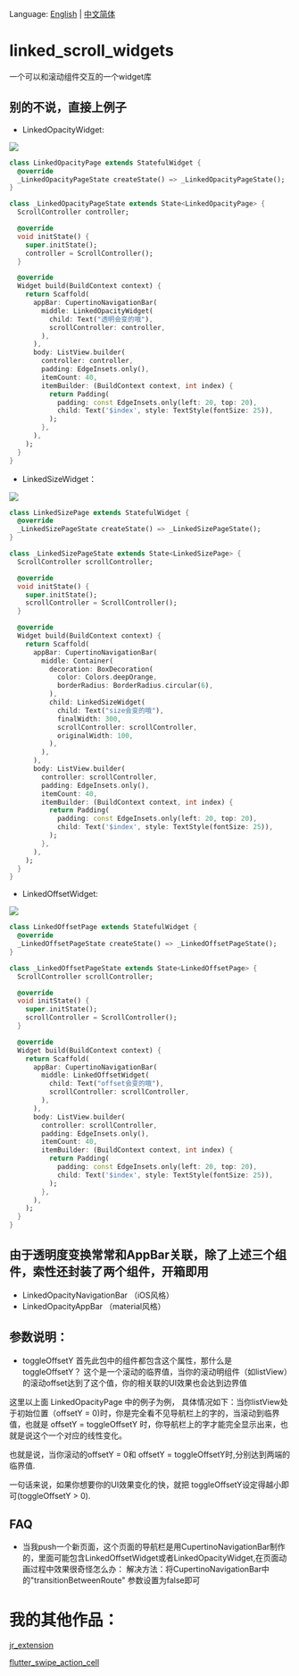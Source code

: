 Language: [English](https://github.com/luckysmg/linked_scroll_widgets/blob/master/README.md) | [中文简体](https://github.com/luckysmg/linked_scroll_widgets/blob/master/README-CN.md)

 

# linked_scroll_widgets

一个可以和滚动组件交互的一个widget库

## 别的不说，直接上例子

- LinkedOpacityWidget:

![](https://github.com/luckysmg/linked_scroll_widgets/blob/master/gifImage/opacity.gif)
```dart
class LinkedOpacityPage extends StatefulWidget {
  @override
  _LinkedOpacityPageState createState() => _LinkedOpacityPageState();
}

class _LinkedOpacityPageState extends State<LinkedOpacityPage> {
  ScrollController controller;

  @override
  void initState() {
    super.initState();
    controller = ScrollController();
  }

  @override
  Widget build(BuildContext context) {
    return Scaffold(
      appBar: CupertinoNavigationBar(
        middle: LinkedOpacityWidget(
          child: Text("透明会变的哦"),
          scrollController: controller,
        ),
      ),
      body: ListView.builder(
        controller: controller,
        padding: EdgeInsets.only(),
        itemCount: 40,
        itemBuilder: (BuildContext context, int index) {
          return Padding(
            padding: const EdgeInsets.only(left: 20, top: 20),
            child: Text('$index', style: TextStyle(fontSize: 25)),
          );
        },
      ),
    );
  }
}
```

- LinkedSizeWidget：

![](https://github.com/luckysmg/linked_scroll_widgets/blob/master/gifImage/size.gif)

```dart
class LinkedSizePage extends StatefulWidget {
  @override
  _LinkedSizePageState createState() => _LinkedSizePageState();
}

class _LinkedSizePageState extends State<LinkedSizePage> {
  ScrollController scrollController;

  @override
  void initState() {
    super.initState();
    scrollController = ScrollController();
  }

  @override
  Widget build(BuildContext context) {
    return Scaffold(
      appBar: CupertinoNavigationBar(
        middle: Container(
          decoration: BoxDecoration(
            color: Colors.deepOrange,
            borderRadius: BorderRadius.circular(6),
          ),
          child: LinkedSizeWidget(
            child: Text("size会变的哦"),
            finalWidth: 300,
            scrollController: scrollController,
            originalWidth: 100,
          ),
        ),
      ),
      body: ListView.builder(
        controller: scrollController,
        padding: EdgeInsets.only(),
        itemCount: 40,
        itemBuilder: (BuildContext context, int index) {
          return Padding(
            padding: const EdgeInsets.only(left: 20, top: 20),
            child: Text('$index', style: TextStyle(fontSize: 25)),
          );
        },
      ),
    );
  }
}
```

- LinkedOffsetWidget:

![](https://github.com/luckysmg/linked_scroll_widgets/blob/master/gifImage/offset.gif)

```dart
class LinkedOffsetPage extends StatefulWidget {
  @override
  _LinkedOffsetPageState createState() => _LinkedOffsetPageState();
}

class _LinkedOffsetPageState extends State<LinkedOffsetPage> {
  ScrollController scrollController;

  @override
  void initState() {
    super.initState();
    scrollController = ScrollController();
  }

  @override
  Widget build(BuildContext context) {
    return Scaffold(
      appBar: CupertinoNavigationBar(
        middle: LinkedOffsetWidget(
          child: Text("offset会变的哦"),
          scrollController: scrollController,
        ),
      ),
      body: ListView.builder(
        controller: scrollController,
        padding: EdgeInsets.only(),
        itemCount: 40,
        itemBuilder: (BuildContext context, int index) {
          return Padding(
            padding: const EdgeInsets.only(left: 20, top: 20),
            child: Text('$index', style: TextStyle(fontSize: 25)),
          );
        },
      ),
    );
  }
}

```
## 由于透明度变换常常和AppBar关联，除了上述三个组件，索性还封装了两个组件，开箱即用
- LinkedOpacityNavigationBar （iOS风格）
- LinkedOpacityAppBar （material风格）

## 参数说明：
- toggleOffsetY 
 首先此包中的组件都包含这个属性，那什么是toggleOffsetY？
 这个是一个滚动的临界值，当你的滚动明组件（如listView）的滚动offset达到了这个值，你的相关联的UI效果也会达到边界值
 
 这里以上面 LinkedOpacityPage 中的例子为例，
 具体情况如下：当你listView处于初始位置（offsetY = 0)时，你是完全看不见导航栏上的字的，当滚动到临界值，也就是
 offsetY = toggleOffsetY 时，你导航栏上的字才能完全显示出来，也就是说这个一个对应的线性变化。
 
 也就是说，当你滚动的offsetY = 0和 offsetY = toggleOffsetY时,分别达到两端的临界值.
 
 一句话来说，如果你想要你的UI效果变化的快，就把 toggleOffsetY设定得越小即可(toggleOffsetY > 0).
 
 
## FAQ
- 当我push一个新页面，这个页面的导航栏是用CupertinoNavigationBar制作的，里面可能包含LinkedOffsetWidget或者LinkedOpacityWidget,在页面动画过程中效果很奇怪怎么办：
解决方法：将CupertinoNavigationBar中的"transitionBetweenRoute" 参数设置为false即可


# 我的其他作品：
 [jr_extension](https://pub.dev/packages/jr_extension)
 
 [flutter_swipe_action_cell](https://pub.dev/packages/flutter_swipe_action_cell)



 
 
 


